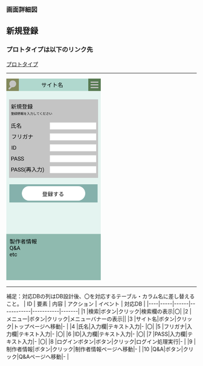 ### 画面詳細図
## 新規登録
### プロトタイプは以下のリンク先
[プロトタイプ](https://www.figma.com/file/5bAHMcKrDB8THLNT72si3d/%E7%94%BB%E9%9D%A2?node-id=0%3A1)
*****
<img src="./image/新規登録.png" width="250">

*****

補足：対応DBの列はDB設計後、〇を対応するテーブル・カラム名に差し替えること。
| ID | 要素 | 内容 | アクション | イベント | 対応DB |
|----|-----|------|------------|-----------|-------|
|1   |検索|ボタン|クリック|検索欄の表示|〇|
|2   |メニュー|ボタン|クリック|メニューバナーの表示||
|3   |サイト名|ボタン|クリック|トップページへ移動|-       |
|4   |氏名|入力欄|テキスト入力|-       |〇|
|5   |フリガナ|入力欄|テキスト入力|-       |〇|
|6   |ID|入力欄|テキスト入力|-       |〇|
|7   |PASS|入力欄|テキスト入力|-       |〇|
|8   |ログインボタン|ボタン|クリック|ログイン処理実行|-       |
|9   |制作者情報|ボタン|クリック|制作者情報ページへ移動|-       |
|10   |Q&A|ボタン|クリック|Q&Aページへ移動|-       |
